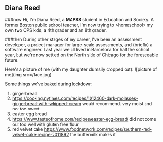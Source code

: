 ## Diana Reed

###now
Hi, I'm Diana Reed, a **MAPSS** student in Education and Society. A former Boston public school teacher, I'm now trying to >homeschool> my own two CPS kids, a 4th grader and an 8th grader. 

###then
During other stages of my career, I've been an assessment developer, a project manager for large-scale assessments, and (briefly) a software engineer. Last year we all lived in Barcelona for half the school year, but we're now settled on the North side of Chicago for the foreseeable future. 

Here's a picture of me (with my daughter clumsily cropped out):
![picture of me](img src=/face.jpg)

Some things we've baked during lockdown: 
1. gingerbread 
  1. https://cooking.nytimes.com/recipes/1012460-dark-molasses-gingerbread-with-whipped-cream would recommend. very moist and not too sweet
1. easter egg bread    
  1. https://www.tasteofhome.com/recipes/easter-egg-bread/ did not come out too well with gluten free flour
1. red velvet cake https://www.foodnetwork.com/recipes/southern-red-velvet-cake-recipe-2011892 the buttermilk makes it
